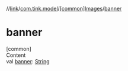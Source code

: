 //[link](../../index.md)/[com.tink.model](../index.md)/[[common]Images](index.md)/[banner](banner.md)



# banner  
[common]  
Content  
val [banner](banner.md): [String](https://kotlinlang.org/api/latest/jvm/stdlib/kotlin/-string/index.html)  



